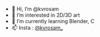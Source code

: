 - 👋 Hi, I’m @kvrosam
- 👀 I’m interested in 2D/3D art
- 🌱 I’m currently learning Blender, C
- 📫 Insta : <a href ="https://www.instagram.com/kvrosam_/">@kvrosam_</a>

<!---
kvrosam/kvrosam is a ✨ special ✨ repository because its `README.md` (this file) appears on your GitHub profile.
You can click the Preview link to take a look at your changes.
--->
